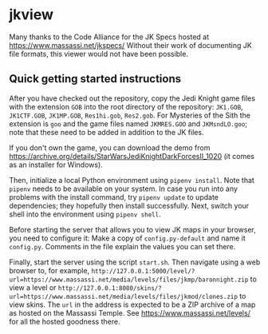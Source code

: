 # jkview

Many thanks to the Code Alliance for the JK Specs hosted at https://www.massassi.net/jkspecs/
Without their work of documenting JK file formats, this viewer would not have been possible.

## Quick getting started instructions

After you have checked out the repository, copy the Jedi Knight game files with the extension `GOB`
into the root directory of the repository: `JK1.GOB`, `JK1CTF.GOB`, `JK1MP.GOB`, `Res1hi.gob`, `Res2.gob`.
For Mysteries of the Sith the extension is `goo` and the game files named `JKMRES.GOO` and `JKMsndLO.goo`;
note that these need to be added in addition to the JK files.

If you don't own the game, you can download the demo from
https://archive.org/details/StarWarsJediKnightDarkForcesII_1020 (it comes as an installer for Windows).

Then, initialize a local Python environment using `pipenv install`. Note that `pipenv` needs to be
available on your system. In case you run into any problems with the install command, try
`pipenv update` to update dependencies; they hopefully then install successfully. Next, switch your
shell into the environment using `pipenv shell`.

Before starting the server that allows you to view JK maps in your browser, you need to configure
it: Make a copy of `config.py-default` and name it `config.py`. Comments in the file explain the
values you can set there.

Finally, start the server using the script `start.sh`. Then navigate using a web browser to, for
example, `http://127.0.0.1:5000/level/?url=https://www.massassi.net/media/levels/files/jkmp/baronnight.zip`
to view a level or `http://127.0.0.1:8080/skins/?url=https://www.massassi.net/media/levels/files/jkmod/clones.zip`
to view skins.
The `url` in the address is expected to be a ZIP archive of a map as hosted on the Massassi Temple.
See https://www.massassi.net/levels/ for all the hosted goodness there.
